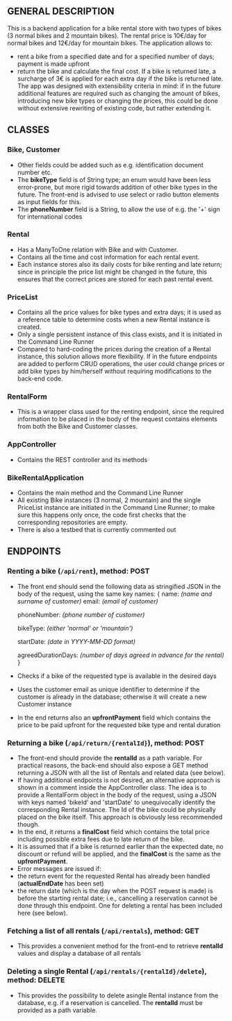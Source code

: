
## GENERAL DESCRIPTION

This is a backend application for a bike rental store with two types of bikes (3 normal bikes and 2 mountain bikes). 
The rental price is 10€/day for normal bikes and 12€/day for mountain bikes. The application allows to:
-	rent a bike from a specified date and for a specified number of days; payment is made upfront
-	return the bike and calculate the final cost. If a bike is returned late, a surcharge of 3€ is applied for each extra day if the bike is returned late.
The app was designed with extensibility criteria in mind: if in the future additional features are required such as changing the amount of bikes, introducing new bike types or changing the prices, this could be done without extensive rewriting of existing code, but rather extending it.


## CLASSES
### Bike, Customer
-	Other fields could be added such as e.g. identification document number etc.
-	The **bikeType** field is of String type; an enum would have been less error-prone, but more rigid towards addition of other bike types in the future. The front-end is advised to use select or radio button elements as input fields for this.
-	The **phoneNumber** field is a String, to allow the use of e.g. the '+' sign for international codes

### Rental
-	Has a ManyToOne relation with Bike and with Customer.
-	Contains all the time and cost information for each rental event. 
-	Each instance stores also its daily costs for bike renting and late return; since in principle the price list might be changed in the future, this ensures that the correct prices are stored for each past rental event.

### PriceList
-	Contains all the price values for bike types and extra days; it is used as a reference table to determine costs when a new Rental instance is created.
-	Only a single persistent instance of this class exists, and it is initiated in the Command Line Runner
-	Compared to hard-coding the prices during the creation of a Rental instance, this solution allows more flexibility. If in the future endpoints are added to perform CRUD operations, the user could change prices or add bike types by him/herself without requiring modifications to the back-end code.

### RentalForm
-	This is a wrapper class used for the renting endpoint, since the required information to be placed in the body of the request contains elements from both the Bike and Customer classes. 

### AppController
-	Contains the REST controller and its methods 

### BikeRentalApplication
-	Contains the main method and the Command Line Runner
-	All existing Bike instances (3 normal, 2 mountain) and the single PriceList instance are initiated in the Command Line Runner; to make sure this happens only once, the code first checks that the corresponding repositories are empty.
-	There is also a testbed that is currently commented out


## ENDPOINTS
### Renting a bike (`/api/rent`), method: POST
-	The front end should send the following data as stringified JSON in the body of the request, using the same key names:
	{
	name: *(name and surname of customer)* email: *(email of customer)*
	 
	 phoneNumber: *(phone number of customer)*
	 
	 bikeType: *(either 'normal' or 'mountain')*
	 
	 startDate: *(date in YYYY-MM-DD format)*
	 
	 agreedDurationDays: *(number of days agreed in advance for the rental)*
	}
-	Checks if a bike of the requested type is available in the desired days 
-	Uses the customer email as unique identifier to determine if the customer is already in the database; otherwise it will create a new Customer instance
-	In the end returns also an **upfrontPayment** field which contains the price to be paid upfront for the requested bike type and rental duration 

### Returning a bike (`/api/return/{rentalId}`), method: POST
-	The front-end should provide the **rentalId** as a path variable. For practical reasons, the back-end should also expose a GET method returning a JSON with all the list of Rentals and related data (see below).
-	If having additional endpoints is not desired, an alternative approach is shown in a comment inside the AppController class. The idea is to provide a RentalForm object in the body of the request, using a JSON with keys named 'bikeId' and 'startDate' to unequivocally identify the corresponding Rental instance. 
	The Id of the bike could be physically placed on the bike itself. This approach is obviously less recommended though.
-	In the end, it returns a **finalCost** field which contains the total price including possible extra fees due to late return of the bike.
-	It is assumed that if a bike is returned earlier than the expected date, no discount or refund will be applied, and the **finalCost** is the same as the **upfrontPayment**.
-	Error messages are issued if:
  -	the return event for the requested Rental has already been handled (**actualEndDate** has been set)
  -	the return date (which is the day when the POST request is made) is before the starting rental date; i.e., cancelling a reservation cannot be done through this endpoint. One for deleting a rental has been included here (see below).

### Fetching a list of all rentals (`/api/rentals`), method: GET
-	This provides a convenient method for the front-end to retrieve **rentalId** values and display a database of all rentals

### Deleting a single Rental (`/api/rentals/{rentalId}/delete`), method: DELETE
-	This provides the possibility to delete asingle Rental instance from the database, e.g. if a reservation is cancelled. The **rentalId** must be provided as a path variable.


